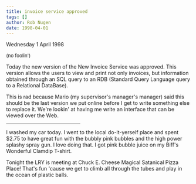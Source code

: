 ```yaml
---
title: invoice service approved
tags: []
author: Rob Nugen
date: 1998-04-01
---
```


<title>yay!</title>

<p class=date>Wednesday 1 April 1998</p>
<font size=-1>(no foolin')</font>
<p>
Today the new version of the New Invoice Service was approved.  This version allows the users to view and print not only invoices, but information obtained through an SQL query to an RDB (Standard Query Language query to a Relational DataBase).
<p>
This is rad because Mario (my supervisor's manager's manager) said this should be the last version we put online before I get to write something else to replace it.  We're lookin' at having me write an interface that can be viewed over the Web.
<p>
<hr width=40% align=left>
<p>
I washed my car today. I went to the local do-it-yerself place and spent $2.75 to have great fun with the bubbly pink bubbles and the high power splashy spray gun. I love doing that. I got pink bubble juice on my Biff's Wonderful Clamdip T-shirt.
<p>
Tonight the LRY is meeting at Chuck E. Cheese Magical Satanical Pizza Place! That's fun 'cause we get to climb all through the tubes and play in the ocean of plastic balls.</p>

